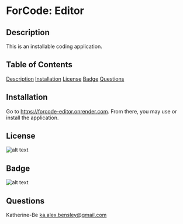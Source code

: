 
# ForCode: Editor

## Description
This is an installable coding application.

## Table of Contents

[Description](#description)
[Installation](#installation)
[License](#license)
[Badge](#badge)
[Questions](#questions)
    
## Installation
Go to https://forcode-editor.onrender.com. From there, you may use or install the application.



## License
![ alt text ](https://img.shields.io/badge/License-None-blue)



## Badge
![ alt text ](https://img.shields.io/badge/Creator-KAT-pink)

## Questions
Katherine-Be
ka.alex.bensley@gmail.com
